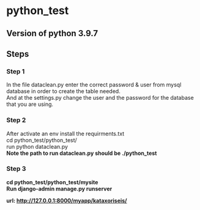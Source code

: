 # python_test

## Version of python 3.9.7

## Steps
### Step 1
In the file dataclean.py enter the correct password & user  from mysql database in order to create the table needed.<br>
And at the settings.py change the user and the password for the database that you are using.

### Step 2
After activate an env install the requirments.txt<br>
cd python_test/python_test/<br>
run python dataclean.py<br>
<b> Note the path to run dataclean.py should be ./python_test

### Step 3
cd python_test/python_test/mysite<br>
Run django-admin manage.py runserver

url: http://127.0.0.1:8000/myapp/kataxoriseis/
